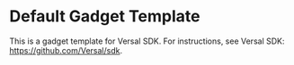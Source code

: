 Default Gadget Template
=========================

This is a gadget template for Versal SDK. For instructions, see Versal SDK: https://github.com/Versal/sdk.
